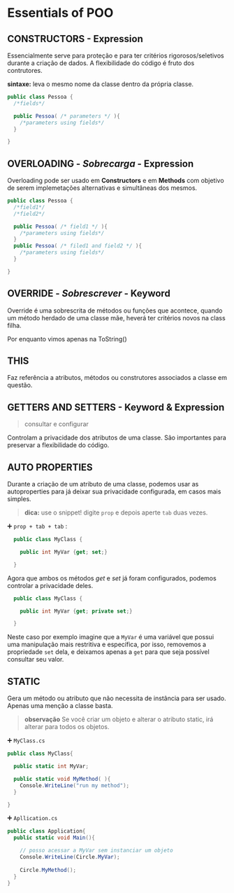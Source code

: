 # Essentials of POO

## CONSTRUCTORS - Expression

Essencialmente serve para proteção e para ter critérios rigorosos/seletivos durante a criação de dados. A flexibilidade do código é fruto dos contrutores.

**sintaxe:** leva o mesmo nome da classe dentro da própria classe.
```c#
public class Pessoa {
  /*fields*/

  public Pessoa( /* parameters */ ){
    /*parameters using fields*/ 
  }

}
```

## OVERLOADING - *Sobrecarga* - Expression

Overloading pode ser usado em **Constructors** e em **Methods** com objetivo de serem implemetações alternativas e simultâneas dos mesmos.

```c#
public class Pessoa {
  /*field1*/
  /*field2*/

  public Pessoa( /* field1 */ ){
    /*parameters using fields*/ 
  }
  public Pessoa( /* filed1 and field2 */ ){
    /*parameters using fields*/ 
  }

}
```

## OVERRIDE - *Sobrescrever* - Keyword

Override é uma sobrescrita de métodos ou funções que acontece, quando um método herdado de uma classe mãe, heverá ter critérios novos na class filha.

Por enquanto vimos apenas na ToString()

## THIS

Faz referência a atributos, métodos ou construtores associados a classe em questão.

## GETTERS AND SETTERS  - Keyword & Expression

> consultar e configurar

Controlam a privacidade dos atributos de uma classe. São importantes para preservar a flexibilidade do código.

## AUTO PROPERTIES

Durante a criação de um atributo de uma classe, podemos usar as autoproperties para já deixar sua privacidade configurada, em casos mais simples.

> **dica:** use o snippet! digite `prop` e depois aperte `tab` duas vezes.

➕ `prop + tab + tab` :
```C#
  public class MyClass {

    public int MyVar {get; set;}

  }
```

Agora que ambos os métodos *get* e *set* já foram configurados, podemos controlar a privacidade deles.

```C#
  public class MyClass {

    public int MyVar {get; private set;}

  }
```

Neste caso por exemplo imagine que a `MyVar` é uma variável que possui uma manipulação mais restritiva e específica, por isso, removemos a propriedade `set` dela, e deixamos apenas a `get` para que seja possível consultar seu valor.

## STATIC

Gera um método ou atributo que não necessita de instância para ser usado. Apenas uma menção a classe basta.

> **observação** Se você criar um objeto e alterar o atributo static, irá alterar para todos os objetos.

➕ `MyClass.cs`
```C#
public class MyClass{

  public static int MyVar;

  public static void MyMethod( ){
    Console.WriteLine("run my method");
  }

}
```

➕ `Apllication.cs`
```C#
public class Application{
  public static void Main(){

    // posso acessar a MyVar sem instanciar um objeto
    Console.WriteLine(Circle.MyVar);
  
    Circle.MyMethod();
  }
}
```